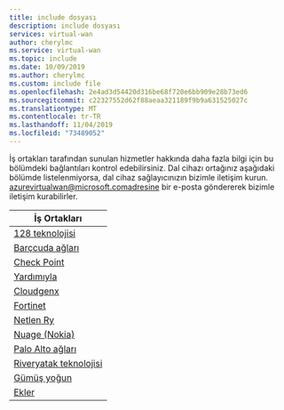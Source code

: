 ```yaml
---
title: include dosyası
description: include dosyası
services: virtual-wan
author: cherylmc
ms.service: virtual-wan
ms.topic: include
ms.date: 10/09/2019
ms.author: cherylmc
ms.custom: include file
ms.openlocfilehash: 2e4ad3d54420d316be68f720e6bb909e28b73ed6
ms.sourcegitcommit: c22327552d62f88aeaa321189f9b9a631525027c
ms.translationtype: MT
ms.contentlocale: tr-TR
ms.lasthandoff: 11/04/2019
ms.locfileid: "73489052"
---
```

İş ortakları tarafından sunulan hizmetler hakkında daha fazla bilgi için bu bölümdeki bağlantıları kontrol edebilirsiniz. Dal cihazı ortağınız aşağıdaki bölümde listelenmiyorsa, dal cihaz sağlayıcınızın bizimle iletişim kurun. azurevirtualwan@microsoft.comadresine bir e-posta göndererek bizimle iletişim kurabilirler.

|İş Ortakları|
|---|
|[128 teknolojisi](https://www.128technology.com/partners/azure) |
|[Barçcuda ağları](https://www.barracuda.com/AzurevWAN)|
| [Check Point](https://www.checkpoint.com/solutions/microsoft-azure-virtual-wan/) |
| [Yardımıyla](https://www.citrix.com/global-partners/microsoft/sd-wan-for-azure-virtual-wan.html)|
| [Cloudgenx](https://www.cloudgenix.com/microsoft-azure/) |
| [Fortinet](https://www.fortinet.com/azure-vwan) |
| [Netlen Ry](https://netfoundry.io/solutions/netfoundry-for-microsoft-azure-virtual-wan/)|
|[Nuage (Nokia)](https://www.nuagenetworks.net/our-partners/nuage-networks-virtualized-cloud-interconnect-for-azure/)
|[Palo Alto ağları](https://researchcenter.paloaltonetworks.com/2018/09/azure-vwan-integration/) |
|[Riveryatak teknolojisi](https://www.riverbed.com/go/steelconnect-azurewan.html)|
|[Gümüş yoğun](https://www.silver-peak.com/company/tech-partners/cloud/microsoft-azure)|
| [Ekler](https://www.versa-networks.com/partners/microsoft-azure-virtual-WAN) |
